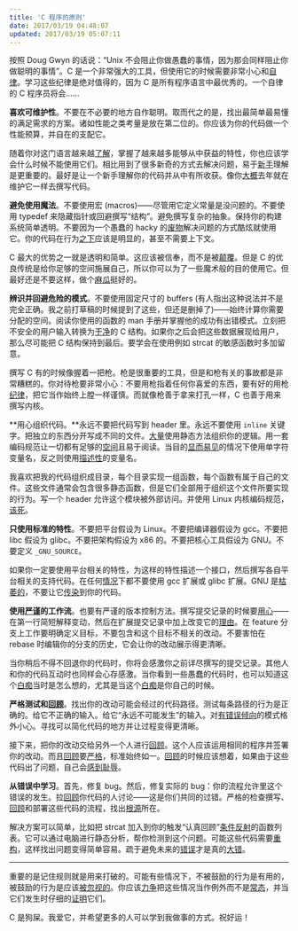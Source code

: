 ```yaml
---
title: 'C 程序的原则'
date: 2017/03/19 04:48:07
updated: 2017/03/19 05:07:11
---
```


按照 Doug Gwyn 的话说：“Unix 不会阻止你做愚蠢的事情，因为那会同样阻止你做聪明的事情”。C 是一个非常强大的工具，但使用它的时候需要非常小心和[自律][discipline]。学习这些纪律是绝对值得的，因为 C 是所有程序语言中最优秀的。一个自律的 C 程序员将会……

**喜欢可维护性**。不要在不必要的地方自作聪明。取而代之的是，找出最简单最易懂的满足需求的方案。诸如性能之类考量是放在第二位的。你应该为你的代码做一个性能预算，并自在的支配它。

随着你对这门语言越来越[了解][proficient]，掌握了越来越多能够从中获益的特性，你也应该学会什么时候不能使用它们。相比用到了很多新奇的方式去解决问题，易于[新手][novice]理解是更重要的。最好是让一个新手理解你的代码并从中有所收获。像你[大概][circa]去年就在维护它一样去撰写代码。

**避免使用魔法**。不要使用宏 (macros)——尽管用它定义常量是没问题的。不要使用 typedef 来隐藏指针或回避撰写“结构”。避免撰写复杂的抽象。保持你的构建系统简单透明。不要因为一个愚蠢的 hacky 的[废物][crap]解决问题的方式酷炫就使用它。你的代码在行为[之下][underlying]应该是明显的，甚至不需要上下文。

C 最大的优势之一就是透明和简单。这应该被信奉，而不是被[颠覆][subverted]。但是 C 的优良传统是给你足够的空间施展自己，所以你可以为了一些魔术般的目的使用它。但最好还是不要这样，做个[麻瓜][muggle]挺好的。

**辨识并回避危险的模式**。不要使用固定尺寸的 buffers (有人指出这种说法并不是完全正确。我之前打草稿的时候提到了这些，但还是删掉了)——始终计算你需要分配的空间。阅读你使用的函数的 man 手册并掌握他的成功有出错模式。立刻把不安全的用户输入转换为[干净][sanitized]的 C 结构。如果你之后会把这些数据展现给用户，那么尽可能把 C 结构保持到最后。要学会在使用例如 strcat 的敏感函数时多加留意。

撰写 C 有的时候像握着一把枪。枪是很重要的工具，但是和枪有关的事故都是非常糟糕的。你对待枪要非常小心：不要用枪指着任何你喜爱的东西，要有好的用枪[纪律][discipline]，把它当作始终上膛一样谨慎。而就像枪善于拿来打孔一样，C 也善于用来撰写内核。

**用心组织代码。**永远不要把代码写到 header 里。永远不要使用 `inline` 关键字。把独立的东西分开写成不同的文件。[大量][liberally]使用静态方法组织你的逻辑。用一套编码规范让一切都有足够的[空间][breathing-room]且易于阅读。当目的[显而易见][self-evident]的情况下使用单字符变量名，反之则使用[描述性][descriptive]的变量名。

我喜欢把我的代码组织成目录，每个目录实现一组函数，每个函数有属于自己的文件。这些文件通常会包含很多静态函数，但是它们全部用于组织这个文件所要实现的行为。写一个 header 允许这个模块被外部访问。并使用 Linux 内核编码规范，[该死][god-dammit]。

**只使用标准的特性**。不要把平台假设为 Linux。不要把编译器假设为 gcc。不要把 libc 假设为 glibc。不要把架构假设为 x86 的。不要把核心工具假设为 GNU。不要定义 `_GNU_SOURCE`。

如果你一定要使用平台相关的特性，为这样的特性描述一个接口，然后撰写各自平台相关的支持代码。在任何[情况][circumstances]下都不要使用 gcc 扩展或 glibc 扩展。GNU 是[枯萎的][blight]，不要让它[传染][infect]到你的代码。

**使用[严谨][disciplined]的工作流**。也要有严谨的版本控制方法。撰写提交记录的时候要[用心][thoughtful]——在第一行简短解释变动，然后在扩展提交记录中加上改变它的[理由][justification]。在 feature 分支上工作要明确定义目标，不要包含和这个目标不相关的改动。不要害怕在 rebase 时编辑你的分支的历史，它会让你的改动展示得更清晰。

当你稍后不得不回退你的代码时，你将会感激你之前详尽撰写的提交记录。其他人和你的代码互动时也同样会心存感激。当你看到一些愚蠢的代码时，也可以知道这个[白痴][bastard]当时是怎么想的，尤其是当这个[白痴][bastard]是你自己的时候。

**严格测试和[回顾][review]**。找出你的改动可能会经过的代码路径。测试每条路径的行为是正确的。给它不正确的输入。给它“永远不可能发生”的输入。对[有错误倾向][error-prone]的模式格外小心。寻找可以简化代码的地方并让过程变得更清晰。

接下来，把你的改动交给另外一个人进行[回顾][review]。这个人应该运用相同的程序并签署你的改动。而且[回顾][review]要[严格][discipline]，标准始终如一。[回顾][review]的时候应该想着，如果由于这些代码出了问题，自己会[感到耻辱][be-your-ass-on-the-line]。

**从错误中学习**。首先，修复 bug。然后，修复实际的 bug：你的流程允许里这个错误的发生。拉[回顾][reviewer]你代码的人讨论——这是你们共同的过错。严格的检查撰写、[回顾][review]和部署这些代码的流程，找出[根源][root-cause]所在。

解决方案可以简单，比如把 strcat 加入到你的触发“认真回顾”[条件反射][reflex]的函数列表。它可以通过电脑进行静态分析，帮你检测到这个问题。可能这些代码需要[重构][refactored]，这样找出问题变得简单容易。疏于避免未来的[错误][fuck-up]才是真的[大错][fuck-up]。

----

重要的是记住规则就是用来打破的。可能有些情况下，不被鼓励的行为是有用的，被鼓励的行为是应该[被忽视的][disregarded]。你应该[力争][strive]把这些情况当作例外而不是[常态][norm]，并当它们发生时仔细的[证明][justify]它们。

C 是狗屎。我爱它，并希望更多的人可以学到我做事的方式。祝好运！

[bastard]: http://dict.cn/bastard
[be-your-ass-on-the-line]: http://dict.cn/be%20your%20ass%20on%20the%20line
[blight]: http://dict.cn/blight
[breathing-room]: http://dict.cn/breathing%20room
[circa]: http://dict.cn/circa
[circumstances]: http://dict.cn/circumstances
[crap]: http://dict.cn/crap
[descriptive]: http://dict.cn/descriptive
[discipline]: http://dict.cn/discipline
[disciplined]: http://dict.cn/discipline
[disregarded]: http://dict.cn/disregarded
[error-prone]: http://dict.cn/error-prone
[fuck-up]: http://dict.cn/fuck-up
[god-dammit]: http://dict.cn/god%20dammit
[infect]: http://dict.cn/infect
[justification]: http://dict.cn/justification
[justify]: http://dict.cn/justify
[liberally]: http://dict.cn/liberally
[muggle]: http://dict.cn/muggle
[norm]: http://dict.cn/norm
[novice]: http://dict.cn/novice
[proficient]: http://dict.cn/proficient
[refactored]: http://dict.cn/refactored
[reflex]: http://dict.cn/reflex
[review]: http://dict.cn/review
[reviewer]: http://dict.cn/review
[root-cause]: http://dict.cn/root%20cause
[sanitized]: http://dict.cn/sanitized
[self-evident]: http://dict.cn/self-evident
[strive]: http://dict.cn/strive
[subverted]: http://dict.cn/subverted
[thoughtful]: http://dict.cn/thoughtful
[underlying]: http://dict.cn/underlying
